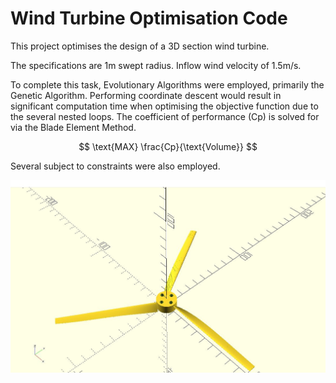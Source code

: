 # Wind Turbine Optimisation Code

This project optimises the design of a 3D section wind turbine. 

The specifications are 1m swept radius. Inflow wind velocity of 1.5m/s.

To complete this task, Evolutionary Algorithms were employed, primarily the Genetic Algorithm. Performing coordinate descent would result in significant computation time when optimising the objective function due to the several nested loops. The coefficient of performance (Cp) is solved for via the Blade Element Method.

$$ \text{MAX} \frac{Cp}{\text{Volume}} $$

Several subject to constraints were also employed.

![Lithium Bromide - Water Absorption Cooling Cycle](WindTurbine.JPG)
